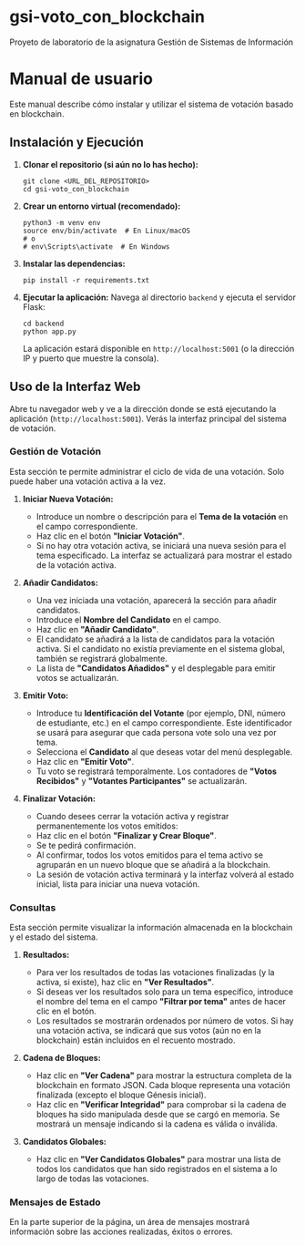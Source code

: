 # gsi-voto_con_blockchain

Proyeto de laboratorio de la asignatura Gestión de Sistemas de Información

# Manual de usuario

Este manual describe cómo instalar y utilizar el sistema de votación basado en blockchain.

## Instalación y Ejecución

1.  **Clonar el repositorio (si aún no lo has hecho):**
    ```
    git clone <URL_DEL_REPOSITORIO>
    cd gsi-voto_con_blockchain
    ```

2.  **Crear un entorno virtual (recomendado):**
    ```
    python3 -m venv env
    source env/bin/activate  # En Linux/macOS
    # o
    # env\Scripts\activate  # En Windows
    ```

3.  **Instalar las dependencias:**
    ```
    pip install -r requirements.txt
    ```

4.  **Ejecutar la aplicación:**
    Navega al directorio `backend` y ejecuta el servidor Flask:
    ```
    cd backend
    python app.py
    ```
    La aplicación estará disponible en `http://localhost:5001` (o la dirección IP y puerto que muestre la consola).

## Uso de la Interfaz Web

Abre tu navegador web y ve a la dirección donde se está ejecutando la aplicación (`http://localhost:5001`). Verás la interfaz principal del sistema de votación.

### Gestión de Votación

Esta sección te permite administrar el ciclo de vida de una votación. Solo puede haber una votación activa a la vez.

1.  **Iniciar Nueva Votación:**
    *   Introduce un nombre o descripción para el **Tema de la votación** en el campo correspondiente.
    *   Haz clic en el botón **"Iniciar Votación"**.
    *   Si no hay otra votación activa, se iniciará una nueva sesión para el tema especificado. La interfaz se actualizará para mostrar el estado de la votación activa.

2.  **Añadir Candidatos:**
    *   Una vez iniciada una votación, aparecerá la sección para añadir candidatos.
    *   Introduce el **Nombre del Candidato** en el campo.
    *   Haz clic en **"Añadir Candidato"**.
    *   El candidato se añadirá a la lista de candidatos para la votación activa. Si el candidato no existía previamente en el sistema global, también se registrará globalmente.
    *   La lista de **"Candidatos Añadidos"** y el desplegable para emitir votos se actualizarán.

3.  **Emitir Voto:**
    *   Introduce tu **Identificación del Votante** (por ejemplo, DNI, número de estudiante, etc.) en el campo correspondiente. Este identificador se usará para asegurar que cada persona vote solo una vez por tema.
    *   Selecciona el **Candidato** al que deseas votar del menú desplegable.
    *   Haz clic en **"Emitir Voto"**.
    *   Tu voto se registrará temporalmente. Los contadores de **"Votos Recibidos"** y **"Votantes Participantes"** se actualizarán.

4.  **Finalizar Votación:**
    *   Cuando desees cerrar la votación activa y registrar permanentemente los votos emitidos:
    *   Haz clic en el botón **"Finalizar y Crear Bloque"**.
    *   Se te pedirá confirmación.
    *   Al confirmar, todos los votos emitidos para el tema activo se agruparán en un nuevo bloque que se añadirá a la blockchain.
    *   La sesión de votación activa terminará y la interfaz volverá al estado inicial, lista para iniciar una nueva votación.

### Consultas

Esta sección permite visualizar la información almacenada en la blockchain y el estado del sistema.

1.  **Resultados:**
    *   Para ver los resultados de todas las votaciones finalizadas (y la activa, si existe), haz clic en **"Ver Resultados"**.
    *   Si deseas ver los resultados solo para un tema específico, introduce el nombre del tema en el campo **"Filtrar por tema"** antes de hacer clic en el botón.
    *   Los resultados se mostrarán ordenados por número de votos. Si hay una votación activa, se indicará que sus votos (aún no en la blockchain) están incluidos en el recuento mostrado.

2.  **Cadena de Bloques:**
    *   Haz clic en **"Ver Cadena"** para mostrar la estructura completa de la blockchain en formato JSON. Cada bloque representa una votación finalizada (excepto el bloque Génesis inicial).
    *   Haz clic en **"Verificar Integridad"** para comprobar si la cadena de bloques ha sido manipulada desde que se cargó en memoria. Se mostrará un mensaje indicando si la cadena es válida o inválida.

3.  **Candidatos Globales:**
    *   Haz clic en **"Ver Candidatos Globales"** para mostrar una lista de todos los candidatos que han sido registrados en el sistema a lo largo de todas las votaciones.

### Mensajes de Estado

En la parte superior de la página, un área de mensajes mostrará información sobre las acciones realizadas, éxitos o errores.

